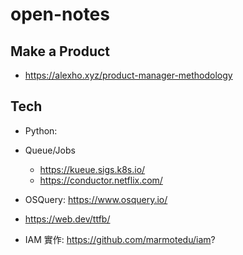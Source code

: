 # open-notes

## Make a Product

- https://alexho.xyz/product-manager-methodology




## Tech

- Python: 
- Queue/Jobs
  - https://kueue.sigs.k8s.io/
  - https://conductor.netflix.com/
- OSQuery: https://www.osquery.io/
    
- https://web.dev/ttfb/
- IAM 實作: https://github.com/marmotedu/iam?
